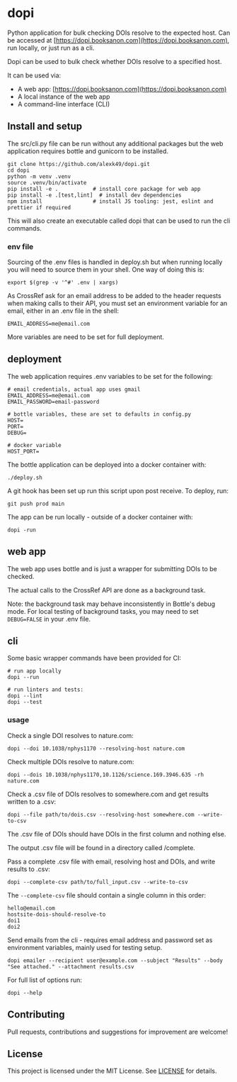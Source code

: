 # dopi

Python application for bulk checking DOIs resolve to the expected host. Can be accessed at [https://dopi.booksanon.com](https://dopi.booksanon.com), run locally, or just run as a cli.

Dopi can be used to bulk check whether DOIs resolve to a specified host.  

It can be used via:
- A web app: [https://dopi.booksanon.com](https://dopi.booksanon.com)
- A local instance of the web app
- A command-line interface (CLI)

## Install and setup

The src/cli.py file can be run without any additional packages but the web application requires bottle and gunicorn to be installed.

```
git clone https://github.com/alexk49/dopi.git
cd dopi
python -m venv .venv
source .venv/bin/activate
pip install -e .           # install core package for web app
pip install -e .[test,lint]  # install dev dependencies
npm install                # install JS tooling: jest, eslint and prettier if required
```

This will also create an executable called dopi that can be used to run the cli commands.

### env file

Sourcing of the .env files is handled in deploy.sh but when running locally you will need to source them in your shell. One way of doing this is:

```
export $(grep -v '^#' .env | xargs)
```

As CrossRef ask for an email address to be added to the header requests when making calls to their API, you must set an environment variable for an email, either in an .env file in the shell:

```
EMAIL_ADDRESS=me@email.com
```

More variables are need to be set for full deployment.

## deployment

The web application requires .env variables to be set for the following:

```
# email credentials, actual app uses gmail
EMAIL_ADDRESS=me@email.com
EMAIL_PASSWORD=email-password

# bottle variables, these are set to defaults in config.py
HOST=
PORT=
DEBUG=

# docker variable
HOST_PORT=
```

The bottle application can be deployed into a docker container with:

```
./deploy.sh
```

A git hook has been set up run this script upon post receive. To deploy, run:

```
git push prod main
```

The app can be run locally - outside of a docker container with:

```
dopi -run
```

## web app

The web app uses bottle and is just a wrapper for submitting DOIs to be checked.

The actual calls to the CrossRef API are done as a background task.

Note: the background task may behave inconsistently in Bottle's debug mode. For local testing of background tasks, you may need to set `DEBUG=FALSE` in your .env file.

## cli

Some basic wrapper commands have been provided for CI:

```
# run app locally
dopi --run

# run linters and tests:
dopi --lint 
dopi --test 
```

### usage

Check a single DOI resolves to nature.com:

```
dopi --doi 10.1038/nphys1170 --resolving-host nature.com
```

Check multiple DOIs resolve to nature.com:

```
dopi --dois 10.1038/nphys1170,10.1126/science.169.3946.635 -rh nature.com
```

Check a .csv file of DOIs resolves to somewhere.com and get results written to a .csv:

```
dopi --file path/to/dois.csv --resolving-host somewhere.com --write-to-csv
```

The .csv file of DOIs should have DOIs in the first column and nothing else.

The output .csv file will be found in a directory called /complete.

Pass a complete .csv file with email, resolving host and DOIs, and write results to .csv:

```
dopi --complete-csv path/to/full_input.csv --write-to-csv
```

The `--complete-csv` file should contain a single column in this order:

```
hello@email.com
hostsite-dois-should-resolve-to
doi1
doi2
```

Send emails from the cli - requires email address and password set as environment variables, mainly used for testing setup.

```
dopi emailer --recipient user@example.com --subject "Results" --body "See attached." --attachment results.csv
```

For full list of options run:

```
dopi --help
```

## Contributing

Pull requests, contributions and suggestions for improvement are welcome!

## License

This project is licensed under the MIT License. See [LICENSE](LICENSE) for details.
